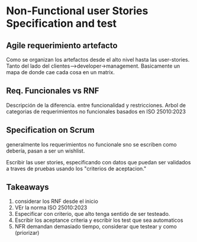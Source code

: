 # Non-Functional user Stories Specification and test

## Agile requerimiento artefacto

Como se organizan los artefactos desde el alto nivel hasta las user-stories. Tanto del lado del clientes-->developer->management. Basicamente un mapa de donde cae cada cosa en un matrix.

## Req. Funcionales vs RNF

Descripción de la diferencia. entre funcionalidad y restricciones.
Arbol de categorias de requerimientos no funcionales basados en ISO 25010:2023

## Specification on Scrum

generalmente los requerimientos no funcionale sno se escriben como debería, pasan a ser un wishlist.

Escribir las user stories, especificando con datos que puedan ser validados a traves de pruebas usando los "criterios de aceptacion."

## Takeaways

1. considerar los RNF desde el inicio
2. VEr la norma ISO 25010:2023
3. Especificar con criterio, que alto tenga sentido de ser testeado.
4. Escribir los aceptance criteria y escribir los test que sea automaticos
5. NFR demandan demasiado tiempo, considerar que testear y como (priorizar)



